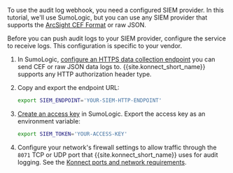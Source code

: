 To use the audit log webhook, you need a configured SIEM provider. In this tutorial, we'll use SumoLogic, but you can use any SIEM provider that supports the [ArcSight CEF Format](https://docs.centrify.com/Content/IntegrationContent/SIEM/arcsight-cef/arcsight-cef-format.htm) or raw JSON.

Before you can push audit logs to your SIEM provider, configure the service to receive logs. 
This configuration is specific to your vendor.

1. In SumoLogic, [configure an HTTPS data collection endpoint](https://help.sumologic.com/docs/send-data/hosted-collectors/http-source/logs-metrics/#configure-an-httplogs-and-metrics-source) you can send CEF or raw JSON data logs to. {{site.konnect_short_name}} supports any HTTP authorization header type. 
1. Copy and export the endpoint URL:
   ```sh
   export SIEM_ENDPOINT='YOUR-SIEM-HTTP-ENDPOINT'
   ```

1. [Create an access key](https://help.sumologic.com/docs/manage/security/access-keys/#create-an-access-key) in SumoLogic. Export the access key as an environment variable:
   ```sh
   export SIEM_TOKEN='YOUR-ACCESS-KEY'
   ```

1. Configure your network's firewall settings to allow traffic through the `8071` TCP or UDP port that {{site.konnect_short_name}} uses for audit logging. See the [Konnect ports and network requirements](/konnect-platform/network/).